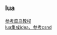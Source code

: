 ## lua
[参考菜鸟教程](https://www.runoob.com/lua/lua-tutorial.html)  
[lua集成idea，参考csnd](https://blog.csdn.net/wwlcsdn000/article/details/80572683)  
